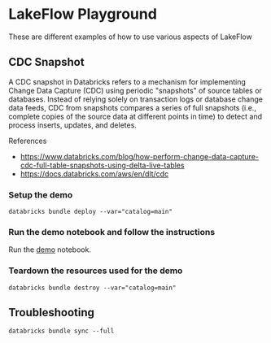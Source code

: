 # LakeFlow Playground

These are different examples of how to use various aspects of LakeFlow

## CDC Snapshot

A CDC snapshot in Databricks refers to a mechanism for implementing Change Data Capture (CDC) using periodic "snapshots" of source tables or databases. Instead of relying solely on transaction logs or database change data feeds, CDC from snapshots compares a series of full snapshots (i.e., complete copies of the source data at different points in time) to detect and process inserts, updates, and deletes.

References
 - https://www.databricks.com/blog/how-perform-change-data-capture-cdc-full-table-snapshots-using-delta-live-tables
 - https://docs.databricks.com/aws/en/dlt/cdc

### Setup the demo

```
databricks bundle deploy --var="catalog=main"
```
### Run the demo notebook and follow the instructions

Run the [demo](./demo.ipynb) notebook.  

### Teardown the resources used for the demo

```
databricks bundle destroy --var="catalog=main"
```
## Troubleshooting

```
databricks bundle sync --full 
```
